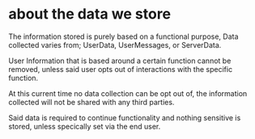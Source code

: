 # about the data we store

The information stored is purely based on a functional purpose, 
Data collected varies from; UserData, UserMessages, or ServerData.

User Information that is based around a certain function cannot be removed, unless said user opts out of interactions with the specific function.

At this current time no data collection can be opt out of, the information collected will not be shared with any third parties.

Said data is required to continue functionality and nothing sensitive is stored, unless specically set via the end user.
